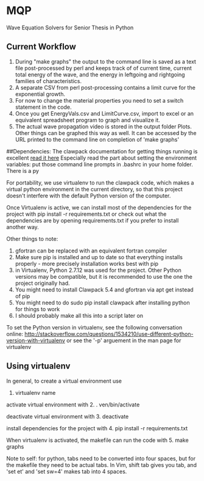 # MQP
Wave Equation Solvers for Senior Thesis in Python

## Current Workflow
1. During "make graphs" the output to the command line is saved as a text file post-processed by perl and keeps track of of current time, current total energy of the wave, and the energy in leftgoing and rightgoing families of characteristics.
2. A separate CSV from perl post-processing contains a limit curve for the exponential growth.
3. For now to change the material properties you need to set a switch statement in the code.
4. Once you get EnergyVals.csv and LimitCurve.csv, import to excel or an equivalent spreadsheet program to graph and visualize it.
5. The actual wave propagation video is stored in the output folder Plots. Other things can be graphed this way as well. It can be accessed by the URL printed to the command line on completion of 'make graphs'

##Dependencies:
The clawpack documentation for getting things running is excellent
[read it here](http://www.clawpack.org/installing.html#installation-instructions)
Especially read the part about setting the environment variables: put those
command line prompts in .bashrc in your home folder. There is a py

For portability, we use virtualenv to run the clawpack code, which makes a virtual python environment in the current directory, so that this project doesn't interfere with the default Python version of the computer.

Once Virtualenv is active, we can install most of the dependencies for the project with
pip install -r requirements.txt
or check out what the dependencies are by opening requirements.txt if you prefer to install another way.

Other things to note:
1. gfortran can be replaced with an equivalent fortran compiler
2. Make sure pip is installed and up to date so that everything installs properly - more precisely installation works best with pip
3. in Virtualenv, Python 2.7.12 was used for the project. Other Python versions may be compatible, but it is recommended to use the one the project originally had.
4. You might need to install Clawpack 5.4  and gfortran via apt get instead of pip
5. You might need to do sudo pip install clawpack after installing python for things to work
6. I should probably make all this into a script later on

To set the Python version in virtualenv, see the following conversation online:
http://stackoverflow.com/questions/1534210/use-different-python-version-with-virtualenv
or see the '-p' arguement in the man page for virtualenv

## Using virtualenv
In general, to create a virtual environment use
1. virtualenv name

activate virtual environment with
2. . ven/bin/activate

deactivate virtual environment with
3. deactivate

install dependencies for the project with
4. pip install -r requirements.txt

When virtualenv is activated, the makefile can run the code with
5. make graphs

Note to self: for python, tabs need to be converted into four spaces, but for the makefile they need to be actual tabs. In Vim, shift tab gives you tab, and 'set et' and 'set sw=4' makes tab into 4 spaces.
